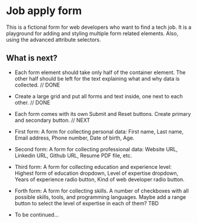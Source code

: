# Job apply form

This is a fictional form for web developers who want to find a tech job. It is a playground for adding and styling multiple form related elements. Also, using the advanced attribute selectors.

## What is next?

- Each form element should take only half of the container element. The other half should be left for the text explaining what and why data is collected. // DONE

- Create a large grid and put all forms and text inside, one next to each other. // DONE

- Each form comes with its own Submit and Reset buttons. Create primary and secondary button. // NEXT

- First form: A form for collecting personal data: First name, Last name, Email address, Phone number, Date of birth, Age.

- Second form: A form for collecting professional data: Website URL, Linkedin URL, Github URL, Resume PDF file, etc.

- Third form: A form for collecting education and experience level: Highest form of education dropdown, Level of expertise dropdown, Years of experience radio button, Kind of web developer radio button.

- Forth form: A form for collecting skills. A number of checkboxes with all possible skills, tools, and programming languages. Maybe add a range button to select the level of expertise in each of them? TBD

- To be continued...
